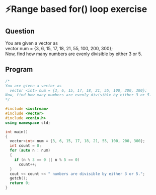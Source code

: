 # ⚡Range based for() loop exercise

## Question

You are given a vector as<br>
vector <int> num = {3, 6, 15, 17, 18, 21, 55, 100, 200, 300};<br>
Now, find how many numbers are evenly divisible by either 3 or 5.

## Program

```cpp
/*
You are given a vector as
  vector <int> num = {3, 6, 15, 17, 18, 21, 55, 100, 200, 300};
Now, find how many numbers are evenly divisible by either 3 or 5.
*/

#include <iostream>
#include <vector>
#include <conio.h>
using namespace std;

int main()
{
  vector<int> num = {3, 6, 15, 17, 18, 21, 55, 100, 200, 300};
  int count = 0;
  for (auto n : num)
  {
    if (n % 3 == 0 || n % 5 == 0)
      count++;
  }
  cout << count << " numbers are divisible by either 3 or 5.";
  getch();
  return 0;
}
```
